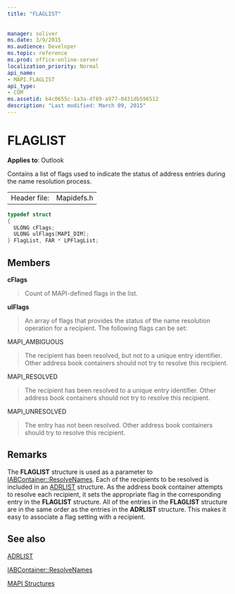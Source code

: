 ```yaml
---
title: "FLAGLIST"
 
 
manager: soliver
ms.date: 3/9/2015
ms.audience: Developer
ms.topic: reference
ms.prod: office-online-server
localization_priority: Normal
api_name:
- MAPI.FLAGLIST
api_type:
- COM
ms.assetid: b4c0655c-1a3a-4f89-a977-0431db596512
description: "Last modified: March 09, 2015"
---
```


# FLAGLIST

  
  
**Applies to**: Outlook 
  
Contains a list of flags used to indicate the status of address entries during the name resolution process.
  
|||
|:-----|:-----|
|Header file:  <br/> |Mapidefs.h  <br/> |
   
```cpp
typedef struct
{
  ULONG cFlags;
  ULONG ulFlags[MAPI_DIM];
} FlagList, FAR * LPFlagList;

```

## Members

 **cFlags**
  
> Count of MAPI-defined flags in the list.
    
 **ulFlags**
  
> An array of flags that provides the status of the name resolution operation for a recipient. The following flags can be set:
    
MAPI_AMBIGUOUS 
  
> The recipient has been resolved, but not to a unique entry identifier. Other address book containers should not try to resolve this recipient. 
    
MAPI_RESOLVED 
  
> The recipient has been resolved to a unique entry identifier. Other address book containers should not try to resolve this recipient. 
    
MAPI_UNRESOLVED 
  
> The entry has not been resolved. Other address book containers should try to resolve this recipient.
    
## Remarks

The **FLAGLIST** structure is used as a parameter to [IABContainer::ResolveNames](iabcontainer-resolvenames.md). Each of the recipients to be resolved is included in an [ADRLIST](adrlist.md) structure. As the address book container attempts to resolve each recipient, it sets the appropriate flag in the corresponding entry in the **FLAGLIST** structure. All of the entries in the **FLAGLIST** structure are in the same order as the entries in the **ADRLIST** structure. This makes it easy to associate a flag setting with a recipient. 
  
## See also



[ADRLIST](adrlist.md)
  
[IABContainer::ResolveNames](iabcontainer-resolvenames.md)


[MAPI Structures](mapi-structures.md)

